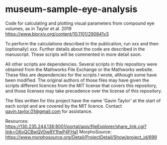 # museum-sample-eye-analysis

Code for calculating and plotting visual parameters from compound eye volumes, as in Taylor et al. 2019 https://www.biorxiv.org/content/10.1101/290841v3

To perform the calculations described in the publication, run xxx and then (optionally) xxx. Further details about the code are described in the manuscript. These scripts will be commented in more detail soon.

All other scripts are dependencies. Several scripts in this repository were obtained from the Mathworks File Exchange or the Mathworks website. These files are dependencies for the scripts I wrote, although some have been modified. The original authors of those files may have given the scripts different licences from the MIT license that covers this repository, and those licenses may take precedence over the license of this repository.

The files written for this project have the name ‘Gavin Taylor’ at the start of each script and are covered by the MIT licence. Contact gavin.taylor.01@gmail.com for assistance.

Resources: https://130.235.244.138:8001/portal/apis/fileExplorer/share_link.cgi?link=O6vQCBwQV0wRY1fwP4FHa1
MorphoSource: https://www.morphosource.org/Detail/ProjectDetail/Show/project_id/699
